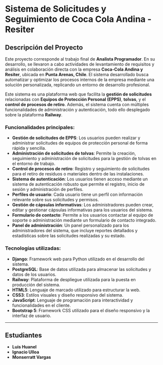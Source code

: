 # Sistema de Solicitudes y Seguimiento de Coca Cola Andina - Resiter

## Descripción del Proyecto

Este proyecto corresponde al trabajo final de **Analista Programador**. En su desarrollo, se llevaron a cabo actividades de levantamiento de requisitos y análisis en colaboración directa con la empresa **Coca-Cola Andina y Resiter**, ubicada en **Punta Arenas, Chile**. El sistema desarrollado busca automatizar y optimizar los procesos internos de la empresa mediante una solución personalizada, replicando un entorno de desarrollo profesional.

Este sistema es una plataforma web que facilita la **gestión de solicitudes** relacionadas con **Equipos de Protección Personal (EPPS)**, **tolvas**, y el **control de procesos de retiro**. Además, el sistema cuenta con múltiples funcionalidades de administración y autenticación, todo ello desplegado sobre la plataforma **Railway**.

### Funcionalidades principales:

- **Gestión de solicitudes de EPPS**: Los usuarios pueden realizar y administrar solicitudes de equipos de protección personal de forma rápida y sencilla.
- **Administración de solicitudes de tolvas**: Permite la creación, seguimiento y administración de solicitudes para la gestión de tolvas en el entorno de trabajo.
- **Control de procesos de retiro**: Registro y seguimiento de solicitudes para el retiro de residuos o materiales dentro de las instalaciones.
- **Sistema de autenticación**: Los usuarios tienen acceso mediante un sistema de autenticación robusto que permite el registro, inicio de sesión y administración de perfiles.
- **Perfiles de usuario**: Cada usuario tiene un perfil con información relevante sobre sus solicitudes y permisos.
- **Gestión de cápsulas informativas**: Los administradores pueden crear, editar y gestionar cápsulas informativas para los usuarios del sistema.
- **Formulario de contacto**: Permite a los usuarios contactar al equipo de soporte o administración mediante un formulario de contacto integrado.
- **Panel de administración**: Un panel personalizado para los administradores del sistema, que incluye reportes detallados y estadísticas sobre las solicitudes realizadas y su estado.

### Tecnologías utilizadas:

- **Django**: Framework web para Python utilizado en el desarrollo del sistema.
- **PostgreSQL**: Base de datos utilizada para almacenar las solicitudes y datos de los usuarios.
- **Railway**: Plataforma de despliegue utilizada para la puesta en producción del sistema.
- **HTML5**: Lenguaje de marcado utilizado para estructurar la web.
- **CSS3**: Estilos visuales y diseño responsivo del sistema.
- **JavaScript**: Lenguaje de programación para interactividad y funcionalidades en el cliente.
- **Bootstrap 5**: Framework CSS utilizado para el diseño responsivo y la interfaz de usuario.

---

## Estudiantes

- **Luis Huanel**
- **Ignacio Ulloa**
- **Monserratt Vargas**


